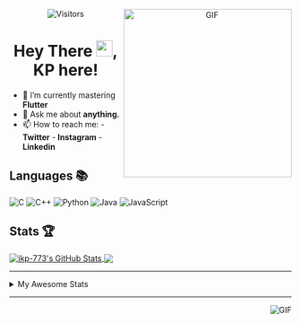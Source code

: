 <div align="center">
<img align="right" alt="GIF" height="300px" src="https://blog.insaid.co/wp-content/uploads/2020/01/Coding.gif"/>
       
![Visitors](https://visitor-badge.glitch.me/badge?page_id=ikp-773)

# Hey There <img src="https://media.tenor.com/images/822fb670841c6f6582fefbb82e338a50/tenor.gif" width="29px">, KP here!
</div>

- 🌱 I’m currently mastering **Flutter**
- 💬 Ask me about **anything.**
- 📫 How to reach me:
       - **Twitter** 
       - **Instagram**
       - **Linkedin**
         
## Languages 📚 

![C](https://img.shields.io/badge/-C-000?style=flat&logo=C)
![C++](https://img.shields.io/badge/-C++-000?style=flat&logo=C%2B%2B&logoColor=00599C)
![Python](https://img.shields.io/badge/-Python-000?style=flat&logo=python)
![Java](https://img.shields.io/badge/-Java-000?style=flat&logo=Java&logoColor=007396)
![JavaScript](https://img.shields.io/badge/-JavaScript-000?style=flat&logo=javascript)

##  Stats 🏆

<a href="https://github.com/ikp-773">
<img align="center" src="https://github-readme-stats.vercel.app/api?username=ikp-773&show_icons=true&theme=tokyonight&icon_color=6392DF&hide=prs" alt="ikp-773's GitHub Stats" />
</a> 
<a href="https://github.com/ikp-773">
<img align="center" src="https://github-readme-stats.vercel.app/api/top-langs/?username=ikp-773&layout=compact&show_icons=true&theme=tokyonight&icon_color=6392DF&hide=prs" />
</a>

---

<details>
       <summary>My Awesome Stats</summary>
       
<!--START_SECTION:waka-->
![Profile Views](http://img.shields.io/badge/Profile%20Views-3-blue)

![Lines of code](https://img.shields.io/badge/From%20Hello%20World%20I%27ve%20Written-778586%20lines%20of%20code-blue)

**🐱 My Github Data** 

> 🏆 2,369 Contributions in the Year 2020
 > 
> 📦 155.2 kB Used in Github's Storage 
 > 
> 💼 Opted to Hire
 > 
> 📜 26 Public Repositories
 > 
> 🔑 11 Private Repositories 

**I'm a Night 🦉** 

```text
🌞 Morning    68 commits     █░░░░░░░░░░░░░░░░░░░░░░░░   5.68% 
🌆 Daytime    235 commits    █████░░░░░░░░░░░░░░░░░░░░   19.62% 
🌃 Evening    496 commits    ██████████░░░░░░░░░░░░░░░   41.4% 
🌙 Night      399 commits    ████████░░░░░░░░░░░░░░░░░   33.31%

```
📅 **I'm Most Productive on Sunday** 

```text
Monday       169 commits    ███░░░░░░░░░░░░░░░░░░░░░░   14.11% 
Tuesday      75 commits     █░░░░░░░░░░░░░░░░░░░░░░░░   6.26% 
Wednesday    179 commits    ███░░░░░░░░░░░░░░░░░░░░░░   14.94% 
Thursday     164 commits    ███░░░░░░░░░░░░░░░░░░░░░░   13.69% 
Friday       152 commits    ███░░░░░░░░░░░░░░░░░░░░░░   12.69% 
Saturday     214 commits    ████░░░░░░░░░░░░░░░░░░░░░   17.86% 
Sunday       245 commits    █████░░░░░░░░░░░░░░░░░░░░   20.45%

```


📊 **This Week I Spent My Time On** 

```text
💬 Programming Languages: 
Dart                     18 hrs 46 mins      █████████████████░░░░░░░░   71.03% 
Java                     2 hrs 42 mins       ██░░░░░░░░░░░░░░░░░░░░░░░   10.26% 
YAML                     1 hr 32 mins        █░░░░░░░░░░░░░░░░░░░░░░░░   5.83% 
HTML                     1 hr 15 mins        █░░░░░░░░░░░░░░░░░░░░░░░░   4.79% 
Markdown                 39 mins             ░░░░░░░░░░░░░░░░░░░░░░░░░   2.47%

💻 Operating System: 
Mac                      26 hrs 25 mins      █████████████████████████   100.0%

```

**I Mostly Code in Dart** 

```text
Dart                     12 repos            █████████░░░░░░░░░░░░░░░░   37.5% 
Python                   6 repos             ████░░░░░░░░░░░░░░░░░░░░░   18.75% 
HTML                     6 repos             ████░░░░░░░░░░░░░░░░░░░░░   18.75% 
JavaScript               3 repos             ██░░░░░░░░░░░░░░░░░░░░░░░   9.38% 
Java                     2 repos             █░░░░░░░░░░░░░░░░░░░░░░░░   6.25%

```


**Timeline**

![Chart not found](https://github.com/ikp-773/ikp-773/blob/master/charts/bar_graph.png) 


<!--END_SECTION:waka-->
</details>

 ---
 
<img align="right" alt="GIF" src="https://github4life.herokuapp.com/ikp-773.gif" />



